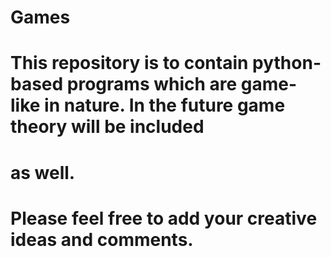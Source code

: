 # Games

# This repository is to contain python-based programs which are game-like in nature. In the future game theory will be included 
# as well. 
# Please feel free to add your creative ideas and comments.
